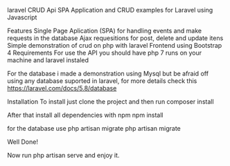 laravel CRUD Api
SPA Application and CRUD examples for Laravel using Javascript

Features
Single Page Aplication (SPA) for handling events and make requests in the database
Ajax requesitions for post, delete and update itens
Simple demonstration of crud on php with laravel
Frontend using Bootstrap 4
Requirements
For use the API you should have php 7 runs on your machine and laravel instaled

For the database i made a demonstration using Mysql but be afraid off using any database suported in laravel, for more details check this https://laravel.com/docs/5.8/database

Installation
To install just clone the project and then run composer install

After that install all dependencies with npm npm install

for the database use php artisan migrate php artisan migrate

Well Done!

Now run php artisan serve and enjoy it.